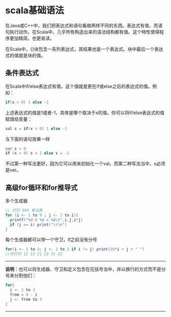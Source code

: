 # scala基础语法

在Java或C++中，我们把表达式和语句看做两样不同的东西。表达式有值，而语句执行动作。在Scala中，几乎所有构造出来的语法结构都有值。这个特性使得程序更加精简，也更易读。

在Scala中，{}块包含一系列表达式，其结果也是一个表达式。块中最后一个表达式的值就是块的值。

## 条件表达式

在Scala中if/else表达式有值，这个值就是更在if或else之后的表达式的值。例如：
```scala
if(x > 0) 1 else -1
```
上述表达式的值是1或者-1，具体是哪个取决于x的值。你可以将if/else表达式的值赋值给变量：
```java
val s = if(x > 0) 1 else -1
```
与下面的语句效果一样
```java
var s = 0
if (x > 0) s = 1 else s = -1
```
不过第一种写法更好，因为它可以用来初始化一个val。而第二种写法当中，s必须是var。

## 高级for循环和for推导式

多个生成器
```java
// 打印 9X9 乘法表
for (i <- 1 to 9 ; j <- 1 to i){
  printf("%d X %d = %d\t",i,j,i*j)
  if (j == i) print("\r\n")
}
```
每个生成器都可以带一个守卫，if之前没有分号
```java
for(i <- 1 to 3; j <- 1 to 3 if i != j) print(10*i + j + " ")
//将打印 12 13 21 23 31 32
```

----------------

**说明**：也可以将生成器、守卫和定义包含在花括号当中，并以换行的方式而不是分号来分割他们：
```java
for{
  i <- 1 to 3
  from = 4 - i
  j <- from to 3
}
```

----------------
